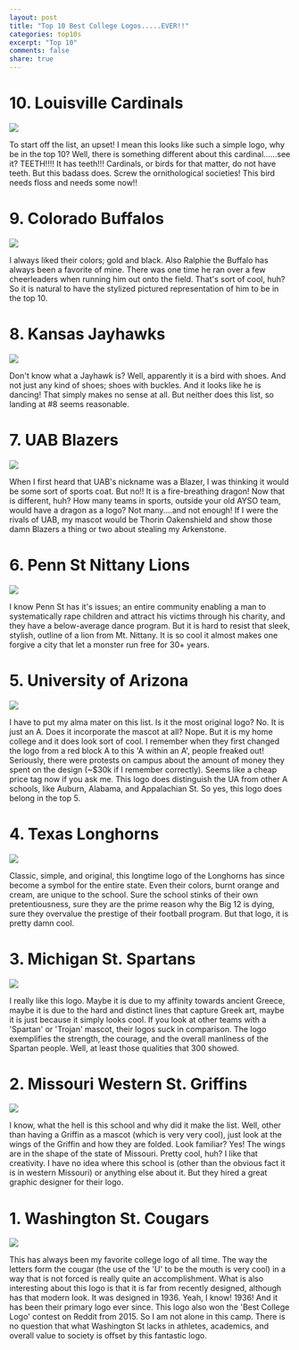 ```yaml
---
layout: post
title: "Top 10 Best College Logos.....EVER!!"
categories: top10s
excerpt: "Top 10"
comments: false
share: true
---
```




# 10. Louisville Cardinals

![](http://content.sportslogos.net/logos/32/734/full/4672_louisville_cardinals-primary-2007.png)


To start off the list, an upset! I mean this looks like such a simple logo, why be in the top 10? Well, there is something different about this cardinal......see it? TEETH!!!! It has teeth!!! Cardinals, or birds for that matter, do not have teeth. But this badass does. Screw the ornithological societies! This bird needs floss and needs some now!! 
 
 
# 9. Colorado Buffalos

![](http://content.sportslogos.net/logos/30/647/full/7489.png)



I always liked their colors; gold and black. Also Ralphie the Buffalo has always been a favorite of mine. There was one time he ran over a few cheerleaders when running him out onto the field. That's sort of cool, huh? So it is natural to have the stylized pictured representation of him to be in the top 10.

# 8. Kansas Jayhawks


![](https://upload.wikimedia.org/wikipedia/en/4/4c/University_of_Kansas_Jayhawk_logo.svg)


Don't know what a Jayhawk is? Well, apparently it is a bird with shoes. And not just any kind of shoes; shoes with buckles. And it looks like he is dancing! That simply makes no sense at all. But neither does this list, so landing at #8 seems reasonable. 


# 7. UAB Blazers

![](https://upload.wikimedia.org/wikipedia/en/thumb/d/d5/UAB_Blazers_Logo.svg/656px-UAB_Blazers_Logo.svg.png)

When I first heard that UAB's nickname was a Blazer, I was thinking it would be some sort of sports coat. But no!! It is a fire-breathing dragon! Now that is different, huh? How many teams in sports, outside your old AYSO team, would have a dragon as a logo? Not many....and not enough! If I were the rivals of UAB, my mascot would be Thorin Oakenshield and show those damn Blazers a thing or two about stealing my Arkenstone.


# 6. Penn St Nittany Lions

![](http://onwardstate.com/wp-content/uploads/2014/11/101-500x340.)

I know Penn St has it's issues; an entire community enabling a man to systematically rape children and attract his victims through his charity, and they have a below-average dance program. But it is hard to resist that sleek, stylish, outline of a lion from Mt. Nittany. It is so cool it almost makes one forgive a city that let a monster run free for 30+ years. 

# 5. University of Arizona


![](https://s-media-cache-ak0.pinimg.com/originals/f2/1f/f1/f21ff1abbd746bfbeddad28086a3f6e6.jpg)

I have to put my alma mater on this list. Is it the most original logo? No. It is just an A. Does it incorporate the mascot at all? Nope. But it is my home college and it does look sort of cool. I remember when they first changed the logo from a red block A to this 'A within an A', people freaked out! Seriously, there were protests on campus about the amount of money they spent on the design (~$30k if I remember correctly). Seems like a cheap price tag now if you ask me. This logo does distinguish the UA from other A schools, like Auburn, Alabama, and Appalachian St. So yes, this logo does belong in the top 5. 


# 4. Texas Longhorns

![](https://s-media-cache-ak0.pinimg.com/originals/cb/70/4a/cb704a22af324dfa4aad3b561398ee32.jpg)

Classic, simple, and original, this longtime logo of the Longhorns has since become a symbol for the entire state. Even their colors, burnt orange and cream, are unique to the school. Sure the school stinks of their own pretentiousness, sure they are the prime reason why the Big 12 is dying, sure they overvalue the prestige of their football program. But that logo, it is pretty damn cool.


# 3. Michigan St. Spartans

![](https://s-media-cache-ak0.pinimg.com/564x/45/6f/e7/456fe7c340babf0c8ab33d37c611e891.jpg)

I really like this logo. Maybe it is due to my affinity towards ancient Greece, maybe it is due to the hard and distinct lines that capture Greek art, maybe it is just because it simply looks cool. If you look at other teams with a 'Spartan' or 'Trojan' mascot, their logos suck in comparison. The logo exemplifies the strength, the courage, and the overall manliness of the Spartan people. Well, at least those qualities that 300 showed. 


# 2. Missouri Western St. Griffins

![](https://www.missouriwestern.edu/prmarketing/wp-content/uploads/sites/279/2017/01/MWSUlogo.png)

I know, what the hell is this school and why did it make the list. Well, other than having a Griffin as a mascot (which is very very cool), just look at the wings of the Griffin and how they are folded. Look familiar? Yes! The wings are in the shape of the state of Missouri. Pretty cool, huh? I like that creativity. I have no idea where this school is (other than the obvious fact it is in western Missouri) or anything else about it. But they hired a great graphic designer for their logo.

# 1. Washington St. Cougars

![](http://content.sportslogos.net/logos/35/905/full/2724.png)



This has always been my favorite college logo of all time. The way the letters form the cougar (the use of the 'U' to be the mouth is very cool) in a way that is not forced is really quite an accomplishment. What is also interesting about this logo is that it is far from recently designed, although has that modern look. It was designed in 1936. Yeah, I know! 1936! And it has been their primary logo ever since. This logo also won the 'Best College Logo' contest on Reddit from 2015. So I am not alone in this camp. There is no question that what Washington St lacks in athletes, academics, and overall value to society is offset by this fantastic logo. 







